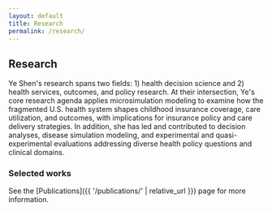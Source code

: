 ```yaml
---
layout: default
title: Research
permalink: /research/
---
```


## Research

Ye Shen's research spans two fields: 1) health decision science and 2) health services, outcomes, and policy research. At their intersection, Ye's core research agenda applies microsimulation modeling to examine how the fragmented U.S. health system shapes childhood insurance coverage, care utilization, and outcomes, with implications for insurance policy and care delivery strategies. In addition, she has led and contributed to decision analyses, disease simulation modeling, and experimental and quasi-experimental evaluations addressing diverse health policy questions and clinical domains.

### Selected works
See the [Publications]({{ '/publications/' | relative_url }}) page for more information.
